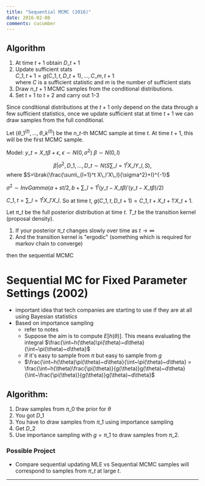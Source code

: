 ```yaml
---
title: "Sequential MCMC (2016)"
date: 2016-02-08
comments: cucumber
---
```


## Algorithm

1. At time $t+1$ obtain $D\_{t+1}$
2. Update sufficient stats  
    $C\_{1,t+1} = g(C\_{1,t},D\_{t+1}),...,C\_{m,t+1}$  
   where $C$ is a sufficient statistic and $m$ is the number of sufficient stats
3. Draw $n\_{t+1}$ MCMC samples from the conditional distributions.
4. Set $t+1$ to $t+2$ and carry out 1-3

Since conditional distributions at the $t+1$ only depend on the data through a
few sufficient statistics, once we update sufficient stat at time $t+1$ we can
draw samples from the full conditional.

Let $(\theta\_1^{(t)},...,\theta\_k^{(t)})$ be the $n\_t$-th MCMC sample at time $t$. 
At time $t+1$, this will be the first MCMC sample.

Model: $y\_t = X\_t \beta + \epsilon$, $\epsilon \sim N(0,\sigma^2)$
$\beta \sim N(0,I)$

$$
  \beta | \sigma^2, D\_1,...,D\_t \sim N(S\sum\_{l=1}^t X\_lY\_l, S),
$$ where $S=\brak{\frac{\sum\_{l=1}^t X\_l'X\_l}{\sigma^2}+I}^{-1}$

$\sigma^2 \sim InvGamma(a+st/2, b+\sum\_{l=1}^t (y\_t - X\_t\beta)'(y\_t - X\_t\beta)/2)$

$C\_{1,t} = \sum\_{l=1}^t X\_l'X\_l$. So at time $t$, $g(C\_{1,t},D\_{t+1}) = C\_{1,t}+X\_{t+1}'X\_{t+1}$.

Let $\pi\_t$ be the full posterior distribution at time $t$. $T\_t$ be the
transition kernel (proposal density).

1. If your posterior $\pi\_t$ changes slowly over time as $t\rightarrow\infty$
2. And the transition kernel is "ergodic" (something which is required for markov chain to converge)

then the sequential MCMC

# Sequential MC for Fixed Parameter Settings (2002)

- important idea that tech companies are starting to use if they are at all
  using Bayesian statistics
- Based on importance sampling
  - refer to notes
  - Suppose the aim is to compute $E[h(\theta)]$. This means evaluating the integral 
    $\frac{\int~h(\theta)\pi(\theta)~d\theta}{\int~\pi(\theta)~d\theta}$
  - if it's easy to sample from $\pi$ but easy to sample from $g$
  - $\frac{\int~h(\theta)\pi(\theta)~d\theta}{\int~\pi(\theta)~d\theta} = \frac{\int~h(\theta)\frac{\pi(\theta)}{g(\theta)}g(\theta)~d\theta}{\int~\frac{\pi(\theta)}{g(\theta)}g(\theta)~d\theta}$

## Algorithm:

1. Draw samples from $\pi\_0$ the prior for $\theta$
2. You got $D\_1$
3. You have to draw samples from $\pi\_1$ using importance sampling
4. Get $D\_2$
5. Use importance sampling with $g=\pi\_1$ to draw samples from $\pi\_2$.

### Possible Project 

- Compare sequential updating MLE vs Sequential MCMC samples will correspond to samples
  from $\pi\_t$ at large $t$.

***
